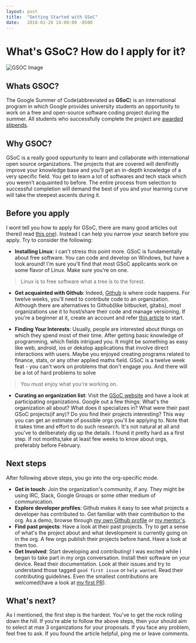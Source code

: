 ```yaml
---
layout: post
title:  "Getting Started with GSoC"
date:   2018-02-26 14:00:00 -0500
---
```



# What's GSoC? How do I apply for it?

![GSOC Image](https://cdn-images-1.medium.com/max/600/1*ZcNmNPNXGg_iOyklYUbl-w.png)

## Whats GSOC?
The Google Summer of Code(abbreviated as **GSoC**) is an international program in which Google provides university students an opportunity to work on a free and open-source software coding project during the summer. All students who successfully complete the project are [awarded stipends](https://developers.google.com/open-source/gsoc/help/student-stipends).

## Why GSOC?
GSoC is a really good oppurtunity to learn and collaborate with international open source organizations. The projects that are covered will denifinitly improve your knowledge base and you'll get an in-depth knowledge of a very specific field. You get to learn a lot of softwares and tech stack which you weren’t acquainted to before. The entire process from selection to
successful completion will demand the best of you and your learning curve will take the steepest ascents during it.

## Before you apply
I wont tell you how to apply for GSoC, there are many good articles out there(I read [this one](https://danielpocock.com/getting-selected-for-google-summer-of-code-2016)). Instead I can help you narrow your search before you apply. Try to consider the following:

- **Installing Linux**: I can't stress this point more. GSoC is fundamentally about free software. You can code and develop on Windows,	but have a look around! I'm sure you'll find that most GSoC applicants work on some flavor of Linux. Make sure you're on one.
> Linux is to free software what a tree is to the forest.

- **Get acquainted with Github**: Indeed, [Github](http://github.com) is where code happens. For twelve weeks, you'll need to contribute code to an organization. Although there are alternatives to Github(like bitbucket, gitabs), most organizations use it to host/share their code and manage versioning. If you're a beginner at it, create an account and refer [this article](https://github.com/COPS-IITBHU/hello-cops) to start. 

- **Finding Your Interests**: Usually, people are interested about things on which they spend most of their time. After getting basic knowledge of programming, which fields intrigued you. It might be something as easy like web, android, ios or dekstop applications that involve direct interactions with users. Maybe you enjoyed creating programs related to finance, stats, or any other applied maths field. GSoC is a twelve week feat - you can't work on problems that don't engage you. And there will be a lot of hard problems to solve
> You must enjoy what you're working on.

- **Curating an organization list**: Visit the [GSoC website](http://summerofcode.withgoogle.com) and have a look at participating organizations. Google out a few things: What's the organization all about? What does it specializes in? What were their past GSoC projects(if any)? Do you find their projects interesting? This way you can get an estimate of possible orgs you'll be applying to. Note that it takes time and effort to do such research. It's not natural at all and you've to deliberately dig up the details. I found it pretty hard as a first step. If not months,take at least few weeks to know about orgs, preferably before February.

## Next steps
After following above steps, you go into the org-specific mode.

+ **Get in touch**: Join the organization's community, if any. They might be using IRC, Slack, Google Groups or some other medium of communication. 
+ **Explore developer profiles**: Github makes it easy to see what projects a developer has contributed to. Get familiar with their contribution to the org. As a demo, browse through [my own Github profile](https://github.com/AKS1996/) or [my mentor's](https://github.com/fspindle).
+ **Find past projects**: Have a look at their past projects. Try to get a sense of what's the project about and what development is currently going on in the org. A few orgs publish their projects before hand. Have a look at them too.
+ **Get Involved**: Start developing and contributing! I was excited while I began to take part in my orgs conversation. Install their software on your device. Read their documentation. Look at their issues and try to understand those tagged `good first issue` or `help wanted`. Read their contributing guidelines. Even the smallest contributions are welcomed(have a look at [my first PR](https://github.com/JuliaIntervals/IntervalArithmetic.jl/pull/91)).

## What's next?
As I mentioned, the first step is the hardest. You've to get the rock rolling down the hill. If you're able to follow the above steps, then your should aim to select at max 3 organizations for your proposals. If you face any problem, feel free to ask. If you found the article helpful, ping me or leave comments.

